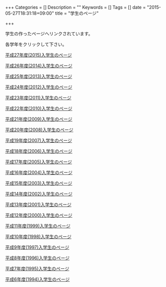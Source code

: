 +++
Categories = []
Description = ""
Keywords = []
Tags = []
date = "2015-05-27T18:31:18+09:00"
title = "学生のページ"

+++

学生の作ったページへリンクされています。

各学年をクリックして下さい。

[平成27年度(2015)入学生のページ](dept/student/2015) 

[平成26年度(2014)入学生のページ](dept/student/2014)

[平成25年度(2013)入学生のページ](dept/student/2013)

[平成24年度(2012)入学生のページ](dept/student/2012)

[平成23年度(2011)入学生のページ](dept/student/2011)

[平成22年度(2010)入学生のページ](dept/student/2010)

[平成21年度(2009)入学生のページ](dept/student/2009)

[平成20年度(2008)入学生のページ](dept/student/2008)

[平成19年度(2007)入学生のページ](dept/student/2007)

[平成18年度(2006)入学生のページ](dept/student/2006)

[平成17年度(2005)入学生のページ](dept/student/2005)

[平成16年度(2004)入学生のページ](dept/student/2004)

[平成15年度(2003)入学生のページ](dept/student/2003)

[平成14年度(2002)入学生のページ](dept/student/2002)

[平成13年度(2001)入学生のページ](dept/student/2001)

[平成12年度(2000)入学生のページ](dept/student/2000)

[平成11年度(1999)入学生のページ](dept/student/1999)

[平成10年度(1998)入学生のページ](dept/student/1998)

[平成9年度(1997)入学生のページ ](dept/student/1997)

[平成8年度(1996)入学生のページ ](dept/student/1996)

[平成7年度(1995)入学生のページ ](dept/student/1995)

[平成6年度(1994)入学生のページ ](dept/student/1994)

